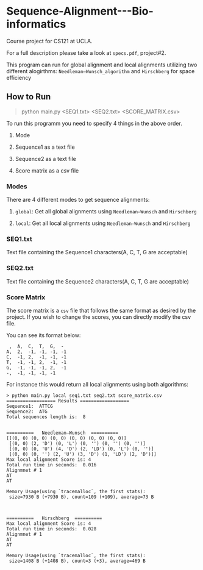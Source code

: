 # Sequence-Alignment---Bio-informatics

Course project for CS121 at UCLA.

For a full description please take a look at `specs.pdf`, project#2.

This program can run for global alignment and local alignments utilizing two different alogirthms: `Needleman–Wunsch_algorithm` and `Hirschberg` for space efficiency

## How to Run

> python main.py <MODE> <SEQ1.txt> <SEQ2.txt> <SCORE_MATRIX.csv>

To run this programm you need to specify 4 things in the above order.

1. Mode 

2. Sequence1 as a text file

3. Sequence2 as a text file

4. Score matrix as a csv file

### Modes

There are 4 different modes to get sequence alignments:

1. `global`: Get all global alignments using `Needleman–Wunsch` and `Hirschberg`

2. `local`: Get all local alignments using `Needleman–Wunsch` and `Hirschberg`

### SEQ1.txt

Text file containing the Sequence1 characters(A, C, T, G are acceptable) 

### SEQ2.txt

Text file containing the Sequence2 characters(A, C, T, G are acceptable) 

### Score Matrix

The score matrix is a `csv` file that follows the same format as desired by the project. If you wish to change the scores, you can directly modify the csv file.

You can see its format below:

```
 ,  A,  C,  T,  G,  -
A,  2,  -1, -1, -1, -1
C,  -1, 2,  -1, -1, -1
T,  -1, -1, 2,  -1, -1
G,  -1, -1, -1, 2,  -1
-,  -1, -1, -1, -1

```

For instance this would return all local alignments using both algorithms:

```
> python main.py local seq1.txt seq2.txt score_matrix.csv
================== Results ==================
Sequence1:  ATTCG
Sequence2:  ATG
Total sequences length is:  8


==========   Needleman–Wunsch  ==========
[[(0, 0) (0, 0) (0, 0) (0, 0) (0, 0) (0, 0)]
 [(0, 0) (2, 'D') (0, 'L') (0, '') (0, '') (0, '')]
 [(0, 0) (0, 'U') (4, 'D') (2, 'LD') (0, 'L') (0, '')]
 [(0, 0) (0, '') (2, 'U') (3, 'D') (1, 'LD') (2, 'D')]]
Max local alignment Score is: 4
Total run time in seconds:  0.016
Alignmnet # 1
AT
AT

Memory Usage(using `tracemalloc`, the first stats):
 size=7930 B (+7930 B), count=109 (+109), average=73 B



==========   Hirschberg  ==========
Max local alignment Score is: 4
Total run time in seconds:  0.028
Alignmnet # 1
AT
AT

Memory Usage(using `tracemalloc`, the first stats):
 size=1408 B (+1408 B), count=3 (+3), average=469 B
```
